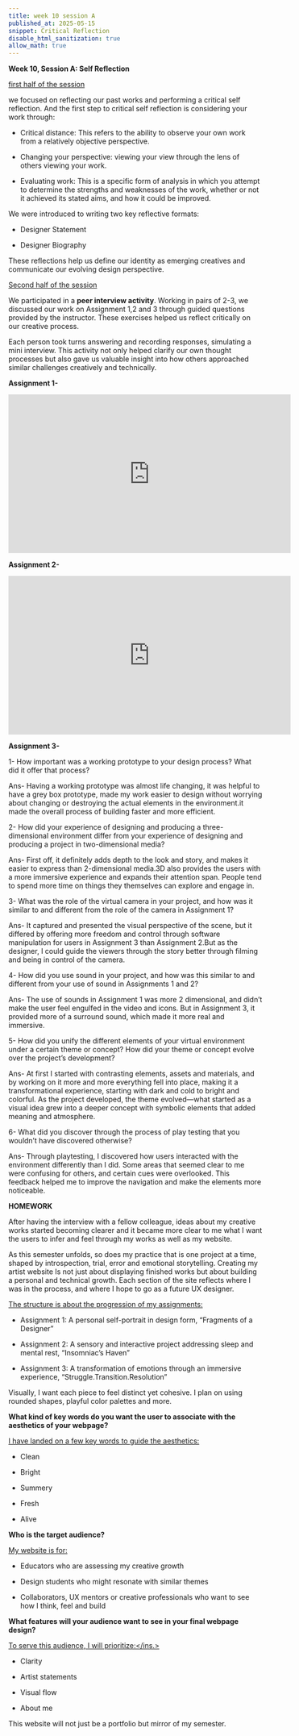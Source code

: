 ```yaml
---
title: week 10 session A
published_at: 2025-05-15
snippet: Critical Reflection
disable_html_sanitization: true
allow_math: true
---
```


**Week 10, Session A: Self Reflection**

<ins>first half of the session</ins>

we focused on reflecting our past works and performing a critical self reflection.
And the first step to critical self reflection is considering your work through:

- Critical distance: This refers to the ability to observe your own work from a relatively
objective perspective.

- Changing your perspective: viewing your view through the lens of others viewing your work.

- Evaluating work: This is a specific form of analysis in which you attempt to determine the strengths and weaknesses of the work, whether or not it achieved its stated aims, and how it could be improved.

We were introduced to writing two key reflective formats:

- Designer Statement

- Designer Biography

These reflections help us define our identity as emerging creatives and communicate our evolving design perspective.

<ins>Second half of the session</ins>

We participated in a **peer interview activity**. Working in pairs of 2-3, we discussed our work on Assignment 1,2 and 3 through guided questions provided by the instructor. These exercises helped us reflect critically on our creative process.

Each person took turns answering and recording responses, simulating a mini interview. This activity not only helped clarify our own thought processes but also gave us valuable insight into how others approached similar challenges creatively and technically.

**Assignment 1-**

<iframe width="560" height="315" src="https://www.youtube.com/embed/CazqM-goadc?si=8kOFazmR-zC2xc-b" title="YouTube video player" frameborder="0" allow="accelerometer; autoplay; clipboard-write; encrypted-media; gyroscope; picture-in-picture; web-share" referrerpolicy="strict-origin-when-cross-origin" allowfullscreen></iframe>

**Assignment 2-**

<iframe width="560" height="315" src="https://www.youtube.com/embed/WmH1X1kQLyM?si=X1B1U-s-GM_FXQbD" title="YouTube video player" frameborder="0" allow="accelerometer; autoplay; clipboard-write; encrypted-media; gyroscope; picture-in-picture; web-share" referrerpolicy="strict-origin-when-cross-origin" allowfullscreen></iframe>

**Assignment 3-**

1- How important was a working prototype to your design process? What did it offer that
process?

Ans- Having a working prototype was almost life changing, it was helpful to have a grey box prototype, made my work easier to design without worrying about changing or destroying the actual elements in the environment.it made the overall process of building faster and more efficient. 

2- How did your experience of designing and producing a three-dimensional environment
differ from your experience of designing and producing a project in two-dimensional
media?

Ans- First off, it definitely adds depth to the look and story, and makes it easier to express than 2-dimensional media.3D also provides the users with a more immersive experience and expands their attention span. People tend to spend more time on things they themselves can explore and engage in.

3- What was the role of the virtual camera in your project, and how was it similar to and
different from the role of the camera in Assignment 1?

Ans- It captured and presented the visual perspective of the scene, but it differed by offering more freedom and control through software manipulation for users in Assignment 3 than Assignment 2.But as the designer, I could guide the viewers through the story better through filming and being in control of the camera.

4- How did you use sound in your project, and how was this similar to and different from your
use of sound in Assignments 1 and 2?

Ans- The use of sounds in Assignment 1 was more 2 dimensional, and didn’t make the user feel engulfed in the video and icons. But in Assignment 3, it provided more of a surround sound, which made it more real and immersive.

5- How did you unify the different elements of your virtual environment under a certain theme
or concept? How did your theme or concept evolve over the project’s development?

Ans- At first I started with contrasting elements, assets and materials, and by working on it more and more everything fell into place, making it a transformational experience, starting with dark and cold to bright and colorful. As the project developed, the theme evolved—what started as a visual idea grew into a deeper concept with symbolic elements that added meaning and atmosphere.

6- What did you discover through the process of play testing that you wouldn’t have
discovered otherwise?

Ans- Through playtesting, I discovered how users interacted with the environment differently than I did. Some areas that seemed clear to me were confusing for others, and certain cues were overlooked. This feedback helped me to improve the navigation and make the elements more noticeable. 

**HOMEWORK**

After having the interview with a fellow colleague, ideas about my creative works started becoming clearer and it became more clear to me what I want the users to infer and feel through my works as well as my website.

As this semester unfolds, so does my practice that is one project at a time, shaped by introspection, trial, error and emotional storytelling. Creating my artist website Is not just about displaying finished works but about building a personal and technical growth. Each section of the site reflects where I was in the process, and where I hope to go as a future UX designer.

<ins>The structure is about the progression of my assignments:</ins>

-	Assignment 1: A personal self-portrait in design form, “Fragments of a Designer”

-	Assignment 2: A sensory and interactive project addressing sleep and mental rest, “Insomniac’s Haven”

-	Assignment 3: A transformation of emotions through an immersive experience, “Struggle.Transition.Resolution”

Visually, I want each piece to feel distinct yet cohesive. I plan on using rounded shapes, playful color palettes and more.

**What kind of key words do you want the user to associate with the aesthetics of your webpage?**

<ins>I have landed on a few key words to guide the aesthetics:</ins>

-	Clean

-	Bright

-	Summery

-	Fresh

-	Alive

**Who is the target audience?**

<ins>My website is for:</ins>

-	Educators who are assessing my creative growth

-	Design students who might resonate with similar themes

-	Collaborators, UX mentors or creative professionals who want to see how I think, feel and build

**What features will your audience want to see in your final webpage design?**

<ins>To serve this audience, I will prioritize:</ins.>

-	Clarity

-	Artist statements

-	Visual flow

-	About me

This website will not just be a portfolio but mirror of my semester.
